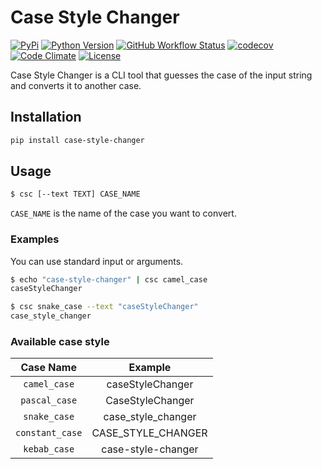# Case Style Changer

[![PyPi](https://img.shields.io/pypi/v/case-style-changer)](https://pypi.org/project/case-style-changer) [![Python Version](https://img.shields.io/pypi/pyversions/case-style-changer)](https://pypi.org/project/case-style-changer) [![GitHub Workflow Status](https://img.shields.io/github/workflow/status/xkumiyu/case-style-changer/Python%20package)](https://github.com/xkumiyu/case-style-changer/actions) [![codecov](https://img.shields.io/codecov/c/github/xkumiyu/case-style-changer)](https://codecov.io/gh/xkumiyu/case-style-changer) [![Code Climate](https://img.shields.io/codeclimate/maintainability/xkumiyu/case-style-changer)](https://codeclimate.com/github/xkumiyu/case-style-changer) [![License](https://img.shields.io/github/license/xkumiyu/case-style-changer)](LICENSE)

Case Style Changer is a CLI tool that guesses the case of the input string and converts it to another case.

## Installation

``` sh
pip install case-style-changer
```

## Usage

``` sh
$ csc [--text TEXT] CASE_NAME
```

`CASE_NAME` is the name of the case you want to convert.

### Examples

You can use standard input or arguments.

``` sh
$ echo "case-style-changer" | csc camel_case
caseStyleChanger
```

``` sh
$ csc snake_case --text "caseStyleChanger"
case_style_changer
```

### Available case style

| Case Name | Example |
|:--:|:--:|
| `camel_case` | caseStyleChanger |
| `pascal_case` | CaseStyleChanger |
| `snake_case` | case_style_changer |
| `constant_case` | CASE_STYLE_CHANGER |
| `kebab_case` | case-style-changer |
